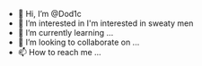 - 👋 Hi, I’m @Dod1c
- 👀 I’m interested in I'm interested in sweaty men
- 🌱 I’m currently learning ...
- 💞️ I’m looking to collaborate on ...
- 📫 How to reach me ...

<!---
Dod1c/Dod1c is a ✨ special ✨ repository because its `README.md` (this file) appears on your GitHub profile.
You can click the Preview link to take a look at your changes.
--->
